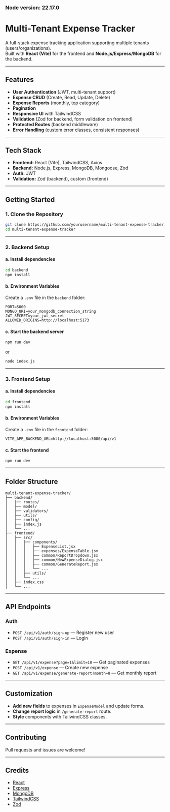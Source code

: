 ### Node version: 22.17.0

# Multi-Tenant Expense Tracker

A full-stack expense tracking application supporting multiple tenants (users/organizations).  
Built with **React (Vite)** for the frontend and **Node.js/Express/MongoDB** for the backend.

---

## Features

- **User Authentication** (JWT, multi-tenant support)
- **Expense CRUD** (Create, Read, Update, Delete)
- **Expense Reports** (monthly, top category)
- **Pagination**
- **Responsive UI** with TailwindCSS
- **Validation** (Zod for backend, form validation on frontend)
- **Protected Routes** (backend middleware)
- **Error Handling** (custom error classes, consistent responses)

---

## Tech Stack

- **Frontend:** React (Vite), TailwindCSS, Axios
- **Backend:** Node.js, Express, MongoDB, Mongoose, Zod
- **Auth:** JWT
- **Validation:** Zod (backend), custom (frontend)

---

## Getting Started

### 1. Clone the Repository

```sh
git clone https://github.com/yourusername/multi-tenant-expense-tracker.git
cd multi-tenant-expense-tracker
```

---

### 2. Backend Setup

#### a. Install dependencies

```sh
cd backend
npm install
```

#### b. Environment Variables

Create a `.env` file in the `backend` folder:

```
PORT=5000
MONGO_URI=your_mongodb_connection_string
JWT_SECRET=your_jwt_secret
ALLOWED_ORIGINS=http://localhost:5173
```

#### c. Start the backend server

```sh
npm run dev
```

or

```sh
node index.js
```

---

### 3. Frontend Setup

#### a. Install dependencies

```sh
cd frontend
npm install
```

#### b. Environment Variables

Create a `.env` file in the `frontend` folder:

```
VITE_APP_BACKEND_URL=http://localhost:5000/api/v1
```

#### c. Start the frontend

```sh
npm run dev
```

---

## Folder Structure

```
multi-tenant-expense-tracker/
├── backend/
│   ├── routes/
│   ├── model/
│   ├── validators/
│   ├── utils/
│   ├── config/
│   ├── index.js
│   └── ...
├── frontend/
│   ├── src/
│   │   ├── components/
│   │   │   ├── ExpenseList.jsx
│   │   │   ├── expenses/ExpenseTable.jsx
│   │   │   ├── common/ReportDropdown.jsx
│   │   │   ├── common/NewExpenseDialog.jsx
│   │   │   ├── common/GenerateReport.jsx
│   │   │   └── ...
│   │   ├── utils/
│   │   └── ...
│   ├── index.css
│   └── ...
```

---

## API Endpoints

### Auth

- `POST /api/v1/auth/sign-up` — Register new user
- `POST /api/v1/auth/sign-in` — Login

### Expense

- `GET /api/v1/expense?page=1&limit=10` — Get paginated expenses
- `POST /api/v1/expense` — Create new expense
- `GET /api/v1/expense/generate-report?month=8` — Get monthly report

---

## Customization

- **Add new fields** to expenses in `ExpenseModel` and update forms.
- **Change report logic** in `/generate-report` route.
- **Style** components with TailwindCSS classes.

---

## Contributing

Pull requests and issues are welcome!

---

## Credits

- [React](https://react.dev/)
- [Express](https://expressjs.com/)
- [MongoDB](https://www.mongodb.com/)
- [TailwindCSS](https://tailwindcss.com/)
- [Zod](https://zod.dev/)
